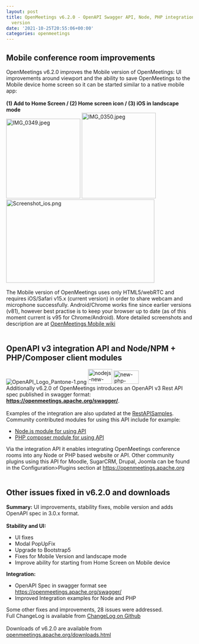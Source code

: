 ```yaml
---
layout: post
title: OpenMeetings v6.2.0 - OpenAPI Swagger API, Node, PHP integration and Mobile
  version
date: '2021-10-25T20:55:06+00:00'
categories: openmeetings
---
```

<h2>Mobile conference room improvements</h2>
OpenMeetings v6.2.0 improves the Mobile version of OpenMeetings: UI improvements around viewport and the ability to save OpenMeetings to the Mobile device home screen so it can be started similar to a native mobile app:<br/><br/>
<b>(1) Add to Home Screen  / (2) Home screen icon / (3) iOS in landscape mode</b><br/>
<img src="https://blogs.apache.org/openmeetings/mediaresource/541df6d3-f069-4646-9cad-b2bded861e67" alt="IMG_0349.jpeg" style="width:200px;height:215px;"/>
<img src="https://blogs.apache.org/openmeetings/mediaresource/7a6aaeb8-d67e-4a04-9fbb-5137a6e59b0a" alt="IMG_0350.jpeg" style="width:200px;height:231px;"/>
<img src="https://blogs.apache.org/openmeetings/mediaresource/2dd64082-9061-402d-9aba-1e18b51ac5ef" alt="Screenshot_ios.png" style="width:400px;height:225px;"/>
<br/><br/>
The Mobile version of OpenMeetings uses only HTML5/webRTC and requires iOS/Safari v15.x (current version) in order to share webcam and microphone successfully. Android/Chrome works fine since earlier versions (v81), however best practise is to keep your browser up to date (as of this moment current is v95 for Chrome/Android). More detailed screenshots and description are at <a href="https://cwiki.apache.org/confluence/display/OPENMEETINGS/OpenMeetings+Mobile" target="_blank">OpenMeetings Mobile wiki</a>
<br/><br/>
<h2>OpenAPI v3 integration API and Node/NPM + PHP/Composer client modules</h2>
<img src="https://blogs.apache.org/openmeetings/mediaresource/8b0b34c2-2bc6-4174-beea-a95038ca72ef?t=true" alt="OpenAPI_Logo_Pantone-1.png" />
<img src="https://blogs.apache.org/openmeetings/mediaresource/f70911d1-dfab-4903-8a66-e84273642a4c?t=true" alt="nodejs-new-pantone-black-small-removebg-preview.png" style="width:65px;height:40px;"/>
<img src="https://blogs.apache.org/openmeetings/mediaresource/bbe3ee60-ef4f-40cd-83c5-980bce89464b" alt="new-php-logo.png" style="width:68px;height:36px;"/>
<br/>
Additionally v6.2.0 of OpenMeetings introduces an OpenAPI v3 Rest API spec published in swagger format: <b>
<a href="https://openmeetings.apache.org/swagger/" target="_blank">https://openmeetings.apache.org/swagger/</a></b>.
<br/><br/>
Examples of the integration are also updated at the <a href="https://openmeetings.apache.org/RestAPISample.html" target="_blank">RestAPISamples</a>. Community contributed modules for using this API include for example:
<ul>
<li><a href="https://openmeetings.apache.org/RestAPISample.html#how-to-integrate-using-nodejs" target="_blank">Node.js module for using API</a></li>
<li><a href="https://openmeetings.apache.org/RestAPISample.html#how-to-integrate-using-php-and-composer" target="_blank">PHP composer module for using API</a></li>
</ul>
Via the integration API it enables integrating OpenMeetings conference rooms into any Node or PHP based website or API. Other community plugins using this API for Moodle, SugarCRM, Drupal, Joomla can be found in the Configuration>Plugins section at <a href="https://openmeetings.apache.org" target="_blank">https://openmeetings.apache.org</a><br/>
<br/>
<h2>Other issues fixed in v6.2.0 and downloads</h2>
<b>Summary:</b> UI improvements, stability fixes, mobile version and adds OpenAPI spec in 3.0.x format.<br/>
<br/>
<b>Stability and UI:</b>
<ul>
<li>UI fixes</li>
<li>Modal PopUpFix</li>
<li>Upgrade to Bootstrap5</li>
<li>Fixes for Mobile Version and landscape mode</li>
<li>Improve ability for starting from Home Screen on Mobile device</li>
</ul>
<b>Integration:</b>
<ul>
<li>OpenAPI Spec in swagger format see <a href="https://openmeetings.apache.org/swagger/" target="_blank">https://openmeetings.apache.org/swagger/</a></li>
<li>Improved Integration examples for Node and PHP</li>
</ul>

Some other fixes and improvements, 28 issues were addressed.<br/>
Full ChangeLog is available from <a href="https://github.com/apache/openmeetings/blob/6.2.0/CHANGELOG.md">ChangeLog on Github</a>
 <br/><br/>
Downloads of v6.2.0 are available from <a href="https://openmeetings.apache.org/downloads.html" href="_BLANK">openmeetings.apache.org/downloads.html</a>
 <br/> <br/>
